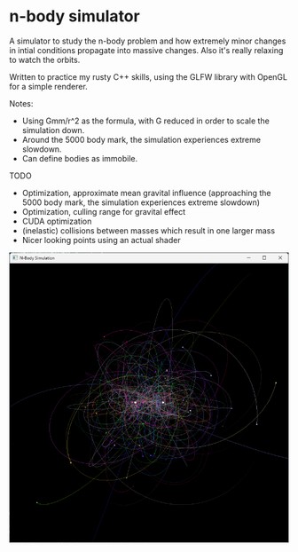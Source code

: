 # n-body simulator
A simulator to study the n-body problem and how extremely minor changes in intial conditions propagate into massive changes.
 Also it's really relaxing to watch the orbits.

Written to practice my rusty C++ skills, using the GLFW library with OpenGL for a simple renderer.

Notes:
- Using Gmm/r^2 as the formula, with G reduced in order to scale the simulation down.
- Around the 5000 body mark, the simulation experiences extreme slowdown.
- Can define bodies as immobile.

TODO
- Optimization, approximate mean gravital influence (approaching the 5000 body mark, the simulation experiences extreme slowdown)
- Optimization, culling range for gravital effect
- CUDA optimization
- (inelastic) collisions between masses which result in one larger mass
- Nicer looking points using an actual shader

![image](50.png)
